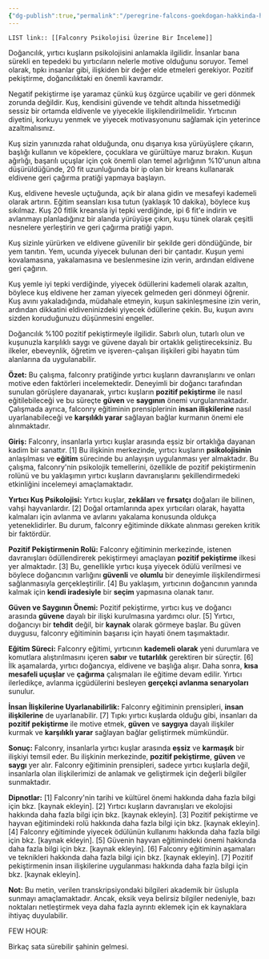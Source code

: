 ```yaml
---
{"dg-publish":true,"permalink":"/peregrine-falcons-goekdogan-hakkinda-hersey/peregrine-falcons-psikoloji-ve-oezellikleri/24-falconry-psikolojisi-uezerine-bir-inceleme/"}
---
```


`LIST link:: [[Falconry Psikolojisi Üzerine Bir İnceleme]] `

Doğancılık, yırtıcı kuşların psikolojisini anlamakla ilgilidir. İnsanlar bana sürekli en tepedeki bu yırtıcıların nelerle motive olduğunu soruyor. Temel olarak, tıpkı insanlar gibi, ilişkiden bir değer elde etmeleri gerekiyor. Pozitif pekiştirme, doğancılıktaki en önemli kavramdır.

Negatif pekiştirme işe yaramaz çünkü kuş özgürce uçabilir ve geri dönmek zorunda değildir. Kuş, kendisini güvende ve tehdit altında hissetmediği sessiz bir ortamda eldivenle ve yiyecekle ilişkilendirilmelidir. Yırtıcının diyetini, korkuyu yenmek ve yiyecek motivasyonunu sağlamak için yeterince azaltmalısınız.

Kuş sizin yanınızda rahat olduğunda, onu dışarıya kısa yürüyüşlere çıkarın, başlığı kullanın ve köpeklere, çocuklara ve gürültüye maruz bırakın. Kuşun ağırlığı, başarılı uçuşlar için çok önemli olan temel ağırlığının %10'unun altına düşürüldüğünde, 20 fit uzunluğunda bir ip olan bir kreans kullanarak eldivene geri çağırma pratiği yapmaya başlayın.

Kuş, eldivene hevesle uçtuğunda, açık bir alana gidin ve mesafeyi kademeli olarak artırın. Eğitim seansları kısa tutun (yaklaşık 10 dakika), böylece kuş sıkılmaz. Kuş 20 fitlik kreansla iyi tepki verdiğinde, ipi 6 fit'e indirin ve avlanmayı planladığınız bir alanda yürüyüşe çıkın, kuşu tünek olarak çeşitli nesnelere yerleştirin ve geri çağırma pratiği yapın.

Kuş sizinle yürürken ve eldivene güvenilir bir şekilde geri döndüğünde, bir yem tanıtın. Yem, ucunda yiyecek bulunan deri bir çantadır. Kuşun yemi kovalamasına, yakalamasına ve beslenmesine izin verin, ardından eldivene geri çağırın.

Kuş yemle iyi tepki verdiğinde, yiyecek ödüllerini kademeli olarak azaltın, böylece kuş eldivene her zaman yiyecek gelmeden geri dönmeyi öğrenir. Kuş avını yakaladığında, müdahale etmeyin, kuşun sakinleşmesine izin verin, ardından dikkatini eldiveninizdeki yiyecek ödüllerine çekin. Bu, kuşun avını sizden koruduğunuzu düşünmesini engeller. 

Doğancılık %100 pozitif pekiştirmeyle ilgilidir. Sabırlı olun, tutarlı olun ve kuşunuzla karşılıklı saygı ve güvene dayalı bir ortaklık geliştireceksiniz. Bu ilkeler, ebeveynlik, öğretim ve işveren-çalışan ilişkileri gibi hayatın tüm alanlarına da uygulanabilir. 


**Özet:** Bu çalışma, falconry pratiğinde yırtıcı kuşların davranışlarını ve onları motive eden faktörleri incelemektedir. Deneyimli bir doğancı tarafından sunulan görüşlere dayanarak, yırtıcı kuşların **pozitif pekiştirme** ile nasıl eğitilebileceği ve bu süreçte **güven** ve **saygının** önemi vurgulanmaktadır. Çalışmada ayrıca, falconry eğitiminin prensiplerinin **insan ilişkilerine** nasıl uyarlanabileceği ve **karşılıklı yarar** sağlayan bağlar kurmanın önemi ele alınmaktadır. 

**Giriş:** Falconry, insanlarla yırtıcı kuşlar arasında eşsiz bir ortaklığa dayanan kadim bir sanattır. [1] Bu ilişkinin merkezinde, yırtıcı kuşların **psikolojisinin** anlaşılması ve **eğitim** sürecinde bu anlayışın uygulanması yer almaktadır. Bu çalışma, falconry'nin psikolojik temellerini, özellikle de pozitif pekiştirmenin rolünü ve bu yaklaşımın yırtıcı kuşların davranışlarını şekillendirmedeki etkinliğini incelemeyi amaçlamaktadır. 

**Yırtıcı Kuş Psikolojisi:** Yırtıcı kuşlar, **zekâları** ve **fırsatçı** doğaları ile bilinen, vahşi hayvanlardır. [2] Doğal ortamlarında apex yırtıcıları olarak, hayatta kalmaları için avlanma ve avlarını yakalama konusunda oldukça yeteneklidirler. Bu durum, falconry eğitiminde dikkate alınması gereken kritik bir faktördür. 

**Pozitif Pekiştirmenin Rolü:** Falconry eğitiminin merkezinde, istenen davranışları ödüllendirerek pekiştirmeyi amaçlayan **pozitif pekiştirme** ilkesi yer almaktadır. [3] Bu, genellikle yırtıcı kuşa yiyecek ödülü verilmesi ve böylece doğancının varlığını **güvenli** ve **olumlu** bir deneyimle ilişkilendirmesi sağlanmasıyla gerçekleştirilir. [4] Bu yaklaşım, yırtıcının doğancının yanında kalmak için **kendi iradesiyle** bir **seçim** yapmasına olanak tanır.

**Güven ve Saygının Önemi:** Pozitif pekiştirme, yırtıcı kuş ve doğancı arasında **güvene** dayalı bir ilişki kurulmasına yardımcı olur. [5] Yırtıcı, doğancıyı bir **tehdit** değil, bir **kaynak** olarak görmeye başlar. Bu güven duygusu, falconry eğitiminin başarısı için hayati önem taşımaktadır. 

**Eğitim Süreci:** Falconry eğitimi, yırtıcının **kademeli olarak** yeni durumlara ve komutlara alıştırılmasını içeren **sabır** ve **tutarlılık** gerektiren bir süreçtir. [6] İlk aşamalarda, yırtıcı doğancıya, eldivene ve başlığa alışır. Daha sonra, **kısa mesafeli uçuşlar** ve **çağırma** çalışmaları ile eğitime devam edilir. Yırtıcı ilerledikçe, avlanma içgüdülerini besleyen **gerçekçi avlanma senaryoları** sunulur. 

**İnsan İlişkilerine Uyarlanabilirlik:** Falconry eğitiminin prensipleri, **insan ilişkilerine** de uyarlanabilir. [7] Tıpkı yırtıcı kuşlarda olduğu gibi, insanları da **pozitif pekiştirme** ile motive etmek, **güven** ve **saygıya** dayalı ilişkiler kurmak ve **karşılıklı yarar** sağlayan bağlar geliştirmek mümkündür.

**Sonuç:** Falconry, insanlarla yırtıcı kuşlar arasında **eşsiz** ve **karmaşık** bir ilişkiyi temsil eder. Bu ilişkinin merkezinde, **pozitif pekiştirme**, **güven** ve **saygı** yer alır. Falconry eğitiminin prensipleri, sadece yırtıcı kuşlarla değil, insanlarla olan ilişkilerimizi de anlamak ve geliştirmek için değerli bilgiler sunmaktadır.

**Dipnotlar:**
[1] Falconry'nin tarihi ve kültürel önemi hakkında daha fazla bilgi için bkz. [kaynak ekleyin].
[2] Yırtıcı kuşların davranışları ve ekolojisi hakkında daha fazla bilgi için bkz. [kaynak ekleyin].
[3] Pozitif pekiştirme ve hayvan eğitimindeki rolü hakkında daha fazla bilgi için bkz. [kaynak ekleyin].
[4] Falconry eğitiminde yiyecek ödülünün kullanımı hakkında daha fazla bilgi için bkz. [kaynak ekleyin].
[5] Güvenin hayvan eğitimindeki önemi hakkında daha fazla bilgi için bkz. [kaynak ekleyin].
[6] Falconry eğitiminin aşamaları ve teknikleri hakkında daha fazla bilgi için bkz. [kaynak ekleyin].
[7] Pozitif pekiştirmenin insan ilişkilerine uygulanması hakkında daha fazla bilgi için bkz. [kaynak ekleyin].

**Not:** Bu metin, verilen transkripsiyondaki bilgileri akademik bir üslupla sunmayı amaçlamaktadır. Ancak, eksik veya belirsiz bilgiler nedeniyle, bazı noktaları netleştirmek veya daha fazla ayrıntı eklemek için ek kaynaklara ihtiyaç duyulabilir.

FEW HOUR:

Birkaç sata sürebilir şahinin gelmesi.